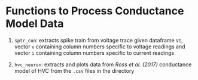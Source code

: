 # Functions to Process Conductance Model Data

1. `sptr_con`: extracts spike train from voltage trace given dataframe `VI`, vector `v` containing column numbers specific to voltage readings and vector `i` containing column numbers specific to current readings

2. `hvc_neuron`: extracts and plots data from _Ross et al. (2017)_ conductance model of HVC from the `.csv` files in the directory
